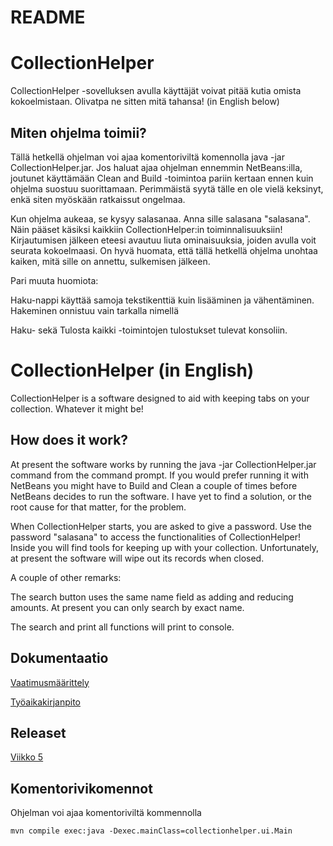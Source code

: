 # README

# CollectionHelper
CollectionHelper -sovelluksen avulla käyttäjät voivat pitää kutia omista kokoelmistaan. Olivatpa ne sitten mitä tahansa! (in English below)

## Miten ohjelma toimii?
Tällä hetkellä ohjelman voi ajaa komentoriviltä komennolla java -jar CollectionHelper.jar. Jos haluat ajaa ohjelman ennemmin NetBeans:illa, joutunet käyttämään Clean and Build -toimintoa pariin kertaan ennen kuin ohjelma suostuu suorittamaan. Perimmäistä syytä tälle en ole vielä keksinyt, enkä siten myöskään ratkaissut ongelmaa.

Kun ohjelma aukeaa, se kysyy salasanaa. Anna sille salasana "salasana". Näin pääset käsiksi kaikkiin CollectionHelper:in toiminnalisuuksiin! Kirjautumisen jälkeen eteesi avautuu liuta ominaisuuksia, joiden avulla voit seurata kokoelmaasi. On hyvä huomata, että tällä hetkellä ohjelma unohtaa kaiken, mitä sille on annettu, sulkemisen jälkeen.

Pari muuta huomiota:

Haku-nappi käyttää samoja tekstikenttiä kuin lisääminen ja vähentäminen. Hakeminen onnistuu vain tarkalla nimellä

Haku- sekä Tulosta kaikki -toimintojen tulostukset tulevat konsoliin.

# CollectionHelper (in English)
CollectionHelper is a software designed to aid with keeping tabs on your collection. Whatever it might be!

## How does it work?
At present the software works by running the java -jar CollectionHelper.jar command from the command prompt. If you would prefer running it with NetBeans you might have to Build and Clean a couple of times before NetBeans decides to run the software. I have yet to find a solution, or the root cause for that matter, for the problem.

When CollectionHelper starts, you are asked to give a password. Use the password "salasana" to access the functionalities of CollectionHelper! Inside you will find tools for keeping up with your collection. Unfortunately, at present the software will wipe out its records when closed. 

A couple of other remarks: 

The search button uses the same name field as adding and reducing amounts. At present you can only search by exact name.

The search and print all functions will print to console.


## Dokumentaatio
[Vaatimusmäärittely](https://github.com/ljunjoel/ot-harjoitustyo/blob/master/dokumentaatio/maarittelydokumentti.md)

[Työaikakirjanpito](https://github.com/ljunjoel/ot-harjoitustyo/blob/master/dokumentaatio/tyoaikakirjanpito.md)


## Releaset
[Viikko 5](https://github.com/ljunjoel/ot-harjoitustyo/tree/viikko5)

## Komentorivikomennot
Ohjelman voi ajaa komentoriviltä kommennolla
```
mvn compile exec:java -Dexec.mainClass=collectionhelper.ui.Main
```
